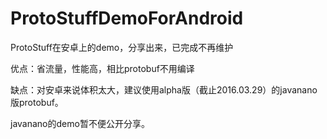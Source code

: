 # ProtoStuffDemoForAndroid
ProtoStuff在安卓上的demo，分享出来，已完成不再维护

优点：省流量，性能高，相比protobuf不用编译

缺点：对安卓来说体积太大，建议使用alpha版（截止2016.03.29）的javanano版protobuf。

javanano的demo暂不便公开分享。
